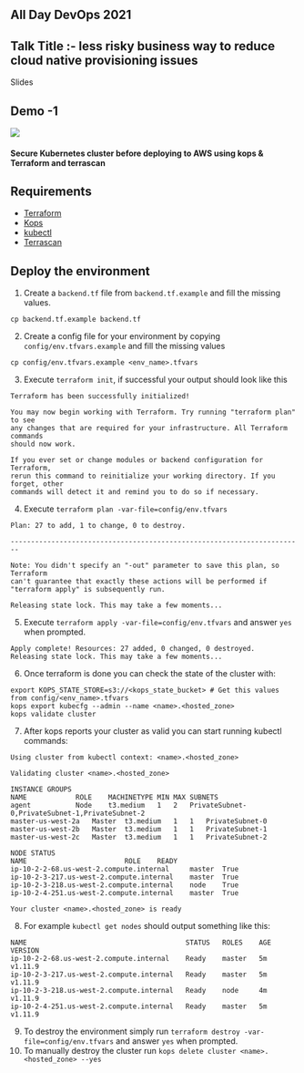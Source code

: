 ## All Day DevOps 2021 

## Talk Title :- less risky business way to reduce cloud native provisioning issues 

Slides 


## Demo -1 
![](https://raw.githubusercontent.com/sangam14/alldaydevops2021/main/kops-terraform-terrascan.drawio.svg)

#### Secure Kubernetes cluster before deploying to AWS using kops & Terraform and terrascan
## Requirements
* [Terraform](https://www.terraform.io/downloads.html)
* [Kops](https://github.com/kubernetes/kops#installing)
* [kubectl](https://kubernetes.io/docs/tasks/tools/install-kubectl/)
* [Terrascan](https://github.com/accurics/terrascan)

## Deploy the environment

1. Create a `backend.tf` file from `backend.tf.example` and fill the missing values.
```
cp backend.tf.example backend.tf
```
2. Create a config file for your environment by copying `config/env.tfvars.example` and fill the missing values
```
cp config/env.tfvars.example <env_name>.tfvars
```
3. Execute `terraform init`, if successful your output should look like this

```
Terraform has been successfully initialized!

You may now begin working with Terraform. Try running "terraform plan" to see
any changes that are required for your infrastructure. All Terraform commands
should now work.

If you ever set or change modules or backend configuration for Terraform,
rerun this command to reinitialize your working directory. If you forget, other
commands will detect it and remind you to do so if necessary.
```
4. Execute `terraform plan -var-file=config/env.tfvars`

```
Plan: 27 to add, 1 to change, 0 to destroy.

------------------------------------------------------------------------

Note: You didn't specify an "-out" parameter to save this plan, so Terraform
can't guarantee that exactly these actions will be performed if
"terraform apply" is subsequently run.

Releasing state lock. This may take a few moments...
```
5. Execute `terraform apply -var-file=config/env.tfvars` and answer `yes` when prompted.
```
Apply complete! Resources: 27 added, 0 changed, 0 destroyed.
Releasing state lock. This may take a few moments...
```
6. Once terraform is done you can check the state of the cluster with:
```
export KOPS_STATE_STORE=s3://<kops_state_bucket> # Get this values from config/<env_name>.tfvars
kops export kubecfg --admin --name <name>.<hosted_zone>
kops validate cluster
```
7. After kops reports your cluster as valid you can start running kubectl commands:

```
Using cluster from kubectl context: <name>.<hosted_zone>

Validating cluster <name>.<hosted_zone>

INSTANCE GROUPS
NAME			ROLE	MACHINETYPE	MIN	MAX	SUBNETS
agent			Node	t3.medium	1	2	PrivateSubnet-0,PrivateSubnet-1,PrivateSubnet-2
master-us-west-2a	Master	t3.medium	1	1	PrivateSubnet-0
master-us-west-2b	Master	t3.medium	1	1	PrivateSubnet-1
master-us-west-2c	Master	t3.medium	1	1	PrivateSubnet-2

NODE STATUS
NAME						ROLE	READY
ip-10-2-2-68.us-west-2.compute.internal		master	True
ip-10-2-3-217.us-west-2.compute.internal	master	True
ip-10-2-3-218.us-west-2.compute.internal	node	True
ip-10-2-4-251.us-west-2.compute.internal	master	True

Your cluster <name>.<hosted_zone> is ready
```
8. For example `kubectl get nodes` should output something like this:
```
NAME                                       STATUS   ROLES    AGE   VERSION
ip-10-2-2-68.us-west-2.compute.internal    Ready    master   5m    v1.11.9
ip-10-2-3-217.us-west-2.compute.internal   Ready    master   5m    v1.11.9
ip-10-2-3-218.us-west-2.compute.internal   Ready    node     4m    v1.11.9
ip-10-2-4-251.us-west-2.compute.internal   Ready    master   5m    v1.11.9
```
9. To destroy the environment simply run `terraform destroy -var-file=config/env.tfvars` and answer `yes` when prompted.
10. To manually destroy the cluster run `kops delete cluster <name>.<hosted_zone> --yes`
